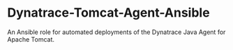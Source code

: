 # Dynatrace-Tomcat-Agent-Ansible
An Ansible role for automated deployments of the Dynatrace Java Agent for Apache Tomcat.
